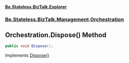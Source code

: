 #### [Be.Stateless.BizTalk.Explorer](README.md 'README')
### [Be.Stateless.BizTalk.Management](Be.Stateless.BizTalk.Management.md 'Be.Stateless.BizTalk.Management').[Orchestration](Orchestration.md 'Be.Stateless.BizTalk.Management.Orchestration')

## Orchestration.Dispose() Method

```csharp
public void Dispose();
```

Implements [Dispose()](https://docs.microsoft.com/en-us/dotnet/api/System.IDisposable.Dispose 'System.IDisposable.Dispose')